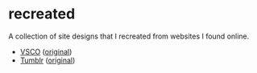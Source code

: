 # recreated

A collection of site designs that I recreated from websites I found online.

- [VSCO](https://jemimaabu.github.io/recreated/vsco.html) ([original](https://vsco.co/))
- [Tumblr](https://jemimaabu.github.io/recreated/tumblr.html) ([original](https://www.tumblr.com/login))
